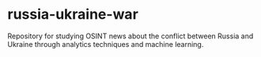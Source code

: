 # russia-ukraine-war
Repository for studying OSINT news about the conflict between Russia and Ukraine through analytics techniques and machine learning.
